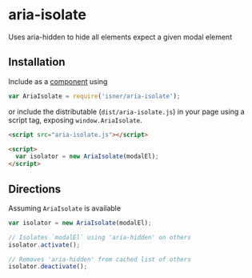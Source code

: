 
# aria-isolate

Uses aria-hidden to hide all elements expect a given modal element

## Installation

Include as a [component](https://github.com/componentjs/component) using

```js
var AriaIsolate = require('isner/aria-isolate');
```

or include the distributable (`dist/aria-isolate.js`) in your page using a script tag, exposing `window.AriaIsolate`.

```html
<script src="aria-isolate.js"></script>

<script>
  var isolator = new AriaIsolate(modalEl);
</script>
```

## Directions

Assuming `AriaIsolate` is available

```js
var isolator = new AriaIsolate(modalEl);

// Isolates `modalEl` using 'aria-hidden' on others
isolator.activate();

// Removes 'aria-hidden' from cached list of others
isolator.deactivate();
```

